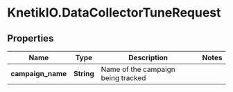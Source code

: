 # KnetikIO.DataCollectorTuneRequest

## Properties
Name | Type | Description | Notes
------------ | ------------- | ------------- | -------------
**campaign_name** | **String** | Name of the campaign being tracked | 


